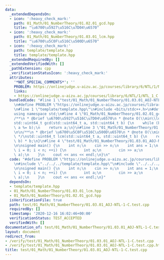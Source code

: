 ```yaml
---
data:
  _extendedDependsOn:
  - icon: ':heavy_check_mark:'
    path: 01_Math/01_NumberTheory/01.02.01_gcd.hpp
    title: "\u6700\u5927\u516C\u7D04\u6570"
  - icon: ':heavy_check_mark:'
    path: 01_Math/01_NumberTheory/01.03.01_lcm.hpp
    title: "\u6700\u5C0F\u516C\u500D\u6570"
  - icon: ':heavy_check_mark:'
    path: template/template.hpp
    title: template/template.hpp
  _extendedRequiredBy: []
  _extendedVerifiedWith: []
  _pathExtension: cpp
  _verificationStatusIcon: ':heavy_check_mark:'
  attributes:
    '*NOT_SPECIAL_COMMENTS*': ''
    PROBLEM: https://onlinejudge.u-aizu.ac.jp/courses/library/6/NTL/1/NTL_1_C
    links:
    - https://onlinejudge.u-aizu.ac.jp/courses/library/6/NTL/1/NTL_1_C
  bundledCode: "#line 1 \"test/01_Math/01_NumberTheory/01.03.01_AOJ-NTL-1-C.test.cpp\"\
    \n#define PROBLEM \"https://onlinejudge.u-aizu.ac.jp/courses/library/6/NTL/1/NTL_1_C\"\
    \n#line 1 \"template/template.hpp\"\n#include <bits/stdc++.h>\n#define int int64_t\n\
    using namespace std;\n#line 4 \"01_Math/01_NumberTheory/01.02.01_gcd.hpp\"\n\n\
    /**\n * @brief \u6700\u5927\u516C\u7D04\u6570\n * @note O(\\min\\log(a,b))\n */\n\
    std::uint64_t gcd(std::uint64_t a, std::uint64_t b) {\n    while (b) std::swap(b,\
    \ a %= b);\n    return a;\n}\n#line 3 \"01_Math/01_NumberTheory/01.03.01_lcm.hpp\"\
    \n\n/**\n * @brief \u6700\u5C0F\u516C\u500D\u6570\n * @note O(\\min\\log(a,b))\n\
    \ */\nstd::uint64_t lcm(std::uint64_t a, std::uint64_t b) {\n    return a / gcd(a,\
    \ b) * b;\n}\n#line 4 \"test/01_Math/01_NumberTheory/01.03.01_AOJ-NTL-1-C.test.cpp\"\
    \n\nsigned main() {\n    int n;\n    cin >> n;\n    int ans = 1;\n    for (int\
    \ i = 0; i < n; ++i) {\n        int a;\n        cin >> a;\n        ans = lcm(ans,\
    \ a);\n    }\n    cout << ans << endl;\n}\n"
  code: "#define PROBLEM \"https://onlinejudge.u-aizu.ac.jp/courses/library/6/NTL/1/NTL_1_C\"\
    \n#include \"../../../template/template.hpp\"\n#include \"../../../01_Math/01_NumberTheory/01.03.01_lcm.hpp\"\
    \n\nsigned main() {\n    int n;\n    cin >> n;\n    int ans = 1;\n    for (int\
    \ i = 0; i < n; ++i) {\n        int a;\n        cin >> a;\n        ans = lcm(ans,\
    \ a);\n    }\n    cout << ans << endl;\n}"
  dependsOn:
  - template/template.hpp
  - 01_Math/01_NumberTheory/01.03.01_lcm.hpp
  - 01_Math/01_NumberTheory/01.02.01_gcd.hpp
  isVerificationFile: true
  path: test/01_Math/01_NumberTheory/01.03.01_AOJ-NTL-1-C.test.cpp
  requiredBy: []
  timestamp: '2020-12-16 16:02:46+00:00'
  verificationStatus: TEST_ACCEPTED
  verifiedWith: []
documentation_of: test/01_Math/01_NumberTheory/01.03.01_AOJ-NTL-1-C.test.cpp
layout: document
redirect_from:
- /verify/test/01_Math/01_NumberTheory/01.03.01_AOJ-NTL-1-C.test.cpp
- /verify/test/01_Math/01_NumberTheory/01.03.01_AOJ-NTL-1-C.test.cpp.html
title: test/01_Math/01_NumberTheory/01.03.01_AOJ-NTL-1-C.test.cpp
---
```

